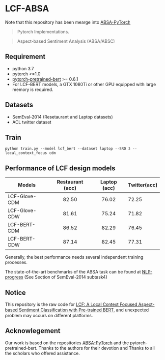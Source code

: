 # LCF-ABSA
Note that this repository has been mearge into [ABSA-PyTorch](https://github.com/songyouwei/ABSA-PyTorch)

> Pytorch Implementations.

> Aspect-based Sentiment Analysis (ABSA/ABSC)


## Requirement
* python 3.7
* pytorch >=1.0
* [pytorch-pretrained-bert](https://pypi.org/project/pytorch-pretrained-bert/) >= 0.6.1
* For LCF-BERT models, a GTX 1080Ti or other GPU equipped with large memory is required.

## Datasets

* SemEval-2014 (Resetaurant and Laptop datasets) 
* ACL twitter dataset

## Train


```
python train.py --model lcf_bert --dataset laptop --SRD 3 --local_context_focus cdm
```


## Performance of LCF design models

| Models           | Restaurant (acc) | Laptop (acc) |  Twitter(acc) 
| ------------- | :-----:| :-----:| --- | 
| LCF-Glove-CDM | 82.50 | 76.02 | 72.25
| LCF-Glove-CDW | 81.61 | 75.24 | 71.82
| LCF-BERT-CDM | 86.52 | 82.29 | 76.45
| LCF-BERT-CDW | 87.14 | 82.45 | 77.31

Generally, the best performance needs several independent training processes.

The state-of-the-art benchmarks of the ABSA task can be found at [NLP-progress](https://nlpprogress.com) (See Section of SemEval-2014 subtask4)

## Notice

This repository is the raw code for [LCF: A Local Context Focused Aspect-based Sentiment Classiﬁcation with Pre-trained BERT](https://www.mdpi.com/2076-3417/9/16/3389/pdf), and unexpected problem may occurs on different platforms.

## Acknowlegement

Our work is based on the repositories [ABSA-PyTorch](https://github.com/songyouwei/ABSA-PyTorch) and the pytorch-pretrained-bert. Thanks to the authors for their devotion and Thanks to all the scholars who offered assistance.
